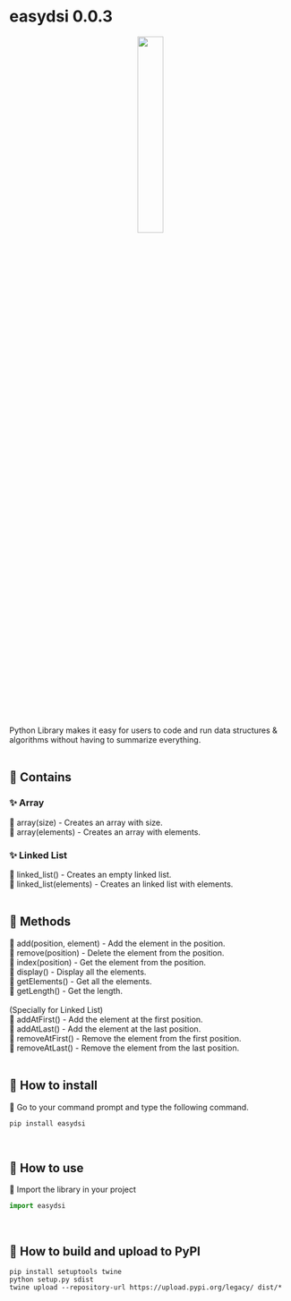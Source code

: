 # easydsi 0.0.3

<p align="center">
  <img src="./assets/images/logo.png" style='width: 30%;'/>
</p>
<br /><br />

Python Library makes it easy for users to code and run data structures & algorithms without having to summarize everything.
<br /><br />

## 🌟 Contains
### ✨ Array
💫 array(size) - Creates an array with size. <br />
💫 array(elements) - Creates an array with elements. <br />

### ✨ Linked List
💫 linked_list() - Creates an empty linked list. <br />
💫 linked_list(elements) - Creates an linked list with elements. <br />
<br />


## 🌟 Methods
💫 add(position, element) - Add the element in the position. <br />
💫 remove(position) - Delete the element from the position. <br />
💫 index(position) - Get the element from the position. <br />
💫 display() - Display all the elements. <br />
💫 getElements() - Get all the elements. <br />
💫 getLength() - Get the length. <br />
<br />
(Specially for Linked List) <br />
💫 addAtFirst() - Add the element at the first position. <br />
💫 addAtLast() - Add the element at the last position. <br />
💫 removeAtFirst() - Remove the element from the first position. <br />
💫 removeAtLast() - Remove the element from the last position. <br />
<br />

## 🌟 How to install
💫 Go to your command prompt and type the following command.
```
pip install easydsi
```
<br />

## 🌟 How to use
💫 Import the library in your project
```python
import easydsi
```
<br />

## 🌟 How to build and upload to PyPI
```
pip install setuptools twine
python setup.py sdist
twine upload --repository-url https://upload.pypi.org/legacy/ dist/*
```